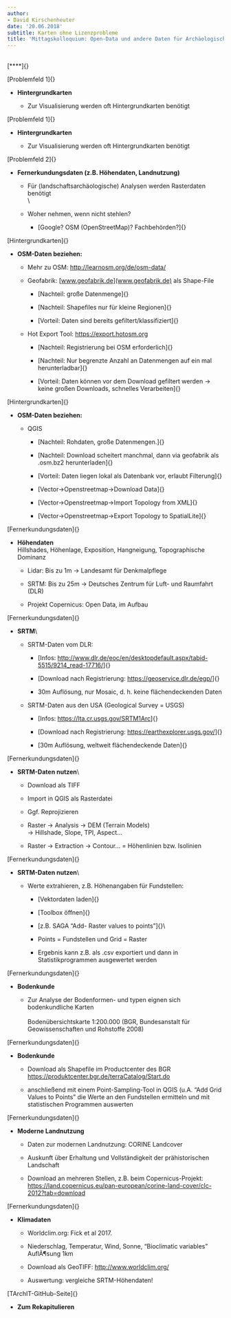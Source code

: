 ```yaml
---
author:
- David Kirschenheuter
date: '20.06.2018'
subtitle: Karten ohne Lizenzprobleme
title: 'Mittagskolloquium: Open-Data und andere Daten für Archäologische Karten'
---
```


\
[****]{}

[Problemfeld 1]{}

-   **Hintergrundkarten**

    -   Zur Visualisierung werden oft Hintergrundkarten benötigt

[Problemfeld 1]{}

-   **Hintergrundkarten**

    -   Zur Visualisierung werden oft Hintergrundkarten benötigt

[Problemfeld 2]{}

-   **Fernerkundungsdaten (z.B. Höhendaten, Landnutzung)**

    -   Für (landschaftsarchäologische) Analysen werden Rasterdaten
        benötigt\
        \

    -   Woher nehmen, wenn nicht stehlen?

        -   [Google? OSM (OpenStreetMap)? Fachbehörden?]{}

[Hintergrundkarten]{}

-   **OSM-Daten beziehen:**

    -   Mehr zu OSM: <http://learnosm.org/de/osm-data/>

    -   Geofabrik: [www.geofabrik.de](www.geofabrik.de) als Shape-File

        -   [Nachteil: große Datenmenge]{}

        -   [Nachteil: Shapefiles nur für kleine Regionen]{}

        -   [Vorteil: Daten sind bereits gefiltert/klassifiziert]{}

    -   Hot Export Tool: <https://export.hotosm.org>

        -   [Nachteil: Registrierung bei OSM erforderlich]{}

        -   [Nachteil: Nur begrenzte Anzahl an Datenmengen auf ein mal
            herunterladbar]{}

        -   [Vorteil: Daten können vor dem Download gefiltert werden
            -&gt; keine großen Downloads, schnelles Verarbeiten]{}

[Hintergrundkarten]{}

-   **OSM-Daten beziehen:**

    -   QGIS

        -   [Nachteil: Rohdaten, große Datenmengen.]{}

        -   [Nachteil: Download scheitert manchmal, dann via geofabrik
            als .osm.bz2 herunterladen]{}

        -   [Vorteil: Daten liegen lokal als Datenbank vor, erlaubt
            Filterung]{}

        -   [Vector-&gt;Openstreetmap-&gt;Download Data]{}

        -   [Vector-&gt;Openstreetmap-&gt;Import Topology from XML]{}

        -   [Vector-&gt;Openstreetmap-&gt;Export Topology to
            SpatialLite]{}

[Fernerkundungsdaten]{}

-   **Höhendaten**\
    Hillshades, Höhenlage, Exposition, Hangneigung, Topographische
    Dominanz

    -   Lidar: Bis zu 1m -&gt; Landesamt für Denkmalpflege

    -   SRTM: Bis zu 25m -&gt; Deutsches Zentrum für Luft- und Raumfahrt
        (DLR)

    -   Projekt Copernicus: Open Data, im Aufbau

[Fernerkundungsdaten]{}

-   **SRTM**\

    -   SRTM-Daten vom DLR:

        -   [Infos:
            <http://www.dlr.de/eoc/en/desktopdefault.aspx/tabid-5515/9214_read-17716/>]{}

        -   [Download nach Registrierung:
            <https://geoservice.dlr.de/egp/>]{}

        -   30m Auflösung, nur Mosaic, d. h. keine flächendeckenden
            Daten

    -   SRTM-Daten aus den USA (Geological Survey = USGS)

        -   [Infos: <https://lta.cr.usgs.gov/SRTM1Arc>]{}

        -   [Download nach Registrierung:
            <https://earthexplorer.usgs.gov/>]{}

        -   [30m Auflösung, weltweit flächendeckende Daten]{}

[Fernerkundungsdaten]{}

-   **SRTM-Daten nutzen**\

    -   Download als TIFF

    -   Import in QGIS als Rasterdatei

    -   Ggf. Reprojizieren

    -   Raster -&gt; Analysis -&gt; DEM (Terrain Models)\
        -&gt; Hillshade, Slope, TPI, Aspect...

    -   Raster -&gt; Extraction -&gt; Contour... = Höhenlinien bzw.
        Isolinien

[Fernerkundungsdaten]{}

-   **SRTM-Daten nutzen**\

    -   Werte extrahieren, z.B. Höhenangaben für Fundstellen:

        -   [Vektordaten laden]{}

        -   [Toolbox öffnen]{}

        -   [z.B. SAGA “Add- Raster values to points”]{}\

        -   Points = Fundstellen und Grid = Raster

        -   Ergebnis kann z.B. als .csv exportiert und dann in
            Statistikprogrammen ausgewertet werden

[Fernerkundungsdaten]{}

-   **Bodenkunde**

    -   Zur Analyse der Bodenformen- und typen eignen sich
        bodenkundliche Karten\
        \
        Bodenübersichtskarte 1:200.000 (BGR, Bundesanstalt für
        Geowissenschaften und Rohstoffe 2008)

[Fernerkundungsdaten]{}

-   **Bodenkunde**

    -   Download als Shapefile im Productcenter des BGR
        <https://produktcenter.bgr.de/terraCatalog/Start.do>

    -   anschließend mit einem Point-Sampling-Tool in QGIS (u.A. “Add
        Grid Values to Points” die Werte an den Fundstellen ermitteln
        und mit statistischen Programmen auswerten

[Fernerkundungsdaten]{}

-   **Moderne Landnutzung**

    -   Daten zur modernen Landnutzung: CORINE Landcover

    -   Auskunft über Erhaltung und Vollständigkeit der prähistorischen
        Landschaft

    -   Download an mehreren Stellen, z.B. beim Copernicus-Projekt:
        <https://land.copernicus.eu/pan-european/corine-land-cover/clc-2012?tab=download>

[Fernerkundungsdaten]{}

-   **Klimadaten**

    -   Worldclim.org: Fick et al 2017.

    -   Niederschlag, Temperatur, Wind, Sonne, “Bioclimatic variables”
        AuflÃ¶sung 1km

    -   Download als GeoTIFF: <http://www.worldclim.org/>

    -   Auswertung: vergleiche SRTM-Höhendaten!

[TArchIT-GitHub-Seite]{}

-   **Zum Rekapitulieren**
